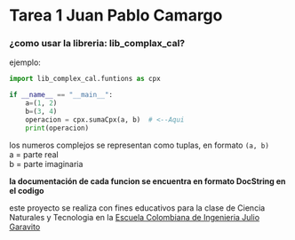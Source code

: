 # Tarea 1 Juan Pablo Camargo

### ¿como usar la libreria: lib_complax_cal?

ejemplo:

```python
import lib_complex_cal.funtions as cpx

if __name__ == "__main__":
    a=(1, 2)
    b=(3, 4)
    operacion = cpx.sumaCpx(a, b)  # <--Aqui
    print(operacion)
```

los numeros complejos se representan como tuplas, en formato `(a, b)`  
a = parte real  
b = parte imaginaria

**la documentación de cada funcion se encuentra en formato DocString en el codigo**

este proyecto se realiza con fines educativos para la clase de Ciencia Naturales y Tecnologia en la [Escuela Colombiana de Ingenieria Julio Garavito](https://www.escuelaing.edu.co/es/)
